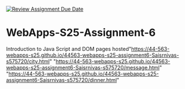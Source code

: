 [![Review Assignment Due Date](https://classroom.github.com/assets/deadline-readme-button-22041afd0340ce965d47ae6ef1cefeee28c7c493a6346c4f15d667ab976d596c.svg)](https://classroom.github.com/a/URRZ2TIg)
# WebApps-S25-Assignment-6
Introduction to Java Script and DOM
pages hosted"https://44-563-webapps-s25.github.io/44563-webapps-s25-assignment6-Saisrnivas-s575720/city.html"
             "https://44-563-webapps-s25.github.io/44563-webapps-s25-assignment6-Saisrnivas-s575720/message.html"
             "https://44-563-webapps-s25.github.io/44563-webapps-s25-assignment6-Saisrnivas-s575720/dinner.html"
             


